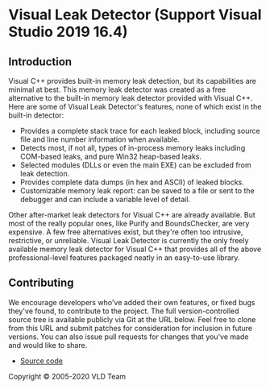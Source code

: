 # Visual Leak Detector (Support Visual Studio 2019 16.4)

## Introduction

Visual C++ provides built-in memory leak detection, but its capabilities are minimal at best. This memory leak detector was created as a free alternative to the built-in memory leak detector provided with Visual C++. Here are some of Visual Leak Detector's features, none of which exist in the built-in detector:

*   Provides a complete stack trace for each leaked block, including source file and line number information when available.
*   Detects most, if not all, types of in-process memory leaks including COM-based leaks, and pure Win32 heap-based leaks.
*   Selected modules (DLLs or even the main EXE) can be excluded from leak detection.
*   Provides complete data dumps (in hex and ASCII) of leaked blocks.
*   Customizable memory leak report: can be saved to a file or sent to the debugger and can include a variable level of detail.

Other after-market leak detectors for Visual C++ are already available. But most of the really popular ones, like Purify and BoundsChecker, are very expensive. A few free alternatives exist, but they're often too intrusive, restrictive, or unreliable. Visual Leak Detector is currently the only freely available memory leak detector for Visual C++ that provides all of the above professional-level features packaged neatly in an easy-to-use library.

## Contributing

We encourage developers who've added their own features, or fixed bugs they've found, to contribute to the project. The full version-controlled source tree is available publicly via Git at the URL below. Feel free to clone from this URL and submit patches for consideration for inclusion in future versions. You can also issue pull requests for changes that you've made and would like to share.

* [Source code](https://github.com/oneiric/vld)

Copyright © 2005-2020 VLD Team

 [1]: https://github.com/oneiric/vld/blob/master/COPYING.txt
